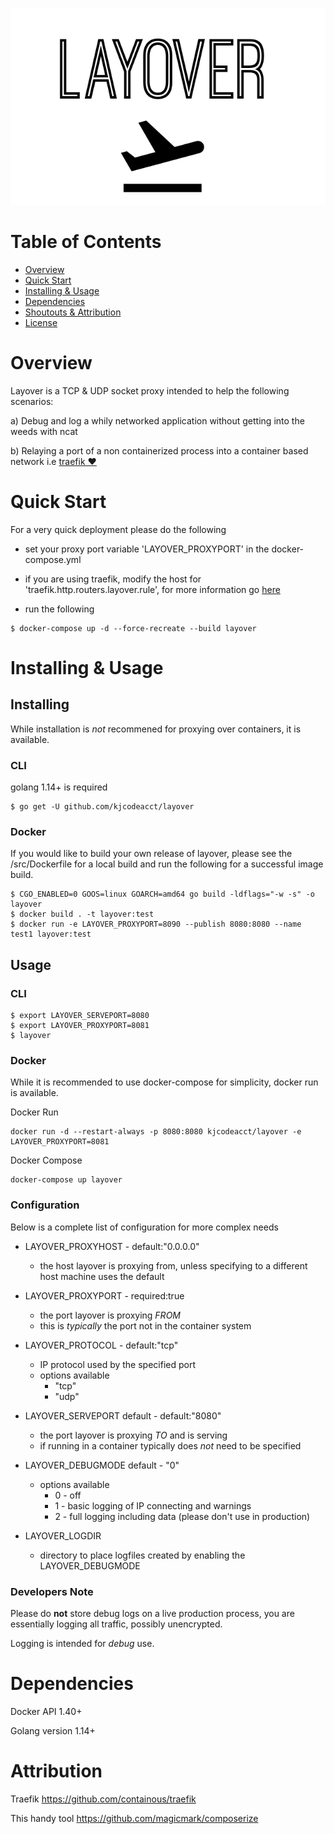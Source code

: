 ![Layover](./assets/layover.png)

# Table of Contents

- [Overview](#overview)
- [Quick Start](#quickstart)
- [Installing & Usage](#installing&usage)
- [Dependencies](#dependencies)
- [Shoutouts & Attribution](#attribution)
- [License](#license)

# Overview
Layover is a TCP & UDP socket proxy intended to help the following scenarios:

a) Debug and log a whily networked application without getting into the weeds with ncat

b) Relaying a port of a non containerized process into a container based network i.e [traefik ❤️](https://github.com/containous/traefik)

# Quick Start
For a very quick deployment please do the following
* set your proxy port variable 'LAYOVER_PROXYPORT' in the docker-compose.yml
* if you are using traefik, modify the host for 'traefik.http.routers.layover.rule', for more information
go [here](https://docs.traefik.io/user-guides/docker-compose/basic-example/)

* run the following
```
$ docker-compose up -d --force-recreate --build layover
```

# Installing & Usage

## Installing
While installation is *not* recommened for proxying over containers, it is available.

### CLI
golang 1.14+ is required
```
$ go get -U github.com/kjcodeacct/layover
```

### Docker
If you would like to build your own release of layover, please see the /src/Dockerfile for a local build
and run the following for a successful image build.

```
$ CGO_ENABLED=0 GOOS=linux GOARCH=amd64 go build -ldflags="-w -s" -o layover
$ docker build . -t layover:test
$ docker run -e LAYOVER_PROXYPORT=8090 --publish 8080:8080 --name test1 layover:test
```

## Usage

### CLI
```
$ export LAYOVER_SERVEPORT=8080
$ export LAYOVER_PROXYPORT=8081
$ layover
```

### Docker
While it is recommended to use docker-compose for simplicity, docker run is available.

Docker Run
```
docker run -d --restart-always -p 8080:8080 kjcodeacct/layover -e LAYOVER_PROXYPORT=8081 
```

Docker Compose
```
docker-compose up layover
```

### Configuration
Below is a complete list of configuration for more complex needs

* LAYOVER_PROXYHOST - default:"0.0.0.0"
	* the host layover is proxying from, unless specifying to a different host machine uses the default

* LAYOVER_PROXYPORT - required:true
	* the port layover is proxying *FROM*
    * this is *typically* the port not in the container system

* LAYOVER_PROTOCOL - default:"tcp"
	* IP protocol used by the specified port
    * options available 
        * "tcp"
        * "udp"

* LAYOVER_SERVEPORT default - default:"8080"
	* the port layover is proxying *TO* and is serving
    * if running in a container typically does *not* need to be specified

* LAYOVER_DEBUGMODE default - "0"
	* options available
		* 0 - off
		* 1 - basic logging of IP connecting and warnings
		* 2 - full logging including data (please don't use in production)

* LAYOVER_LOGDIR
	* directory to place logfiles created by enabling the LAYOVER_DEBUGMODE

### Developers Note 
Please do **not** store debug logs on a live production process, you are essentially logging all traffic, possibly unencrypted.

Logging is intended for *debug* use.

# Dependencies
Docker API 1.40+

Golang version 1.14+

# Attribution
Traefik <https://github.com/containous/traefik>

This handy tool <https://github.com/magicmark/composerize>
